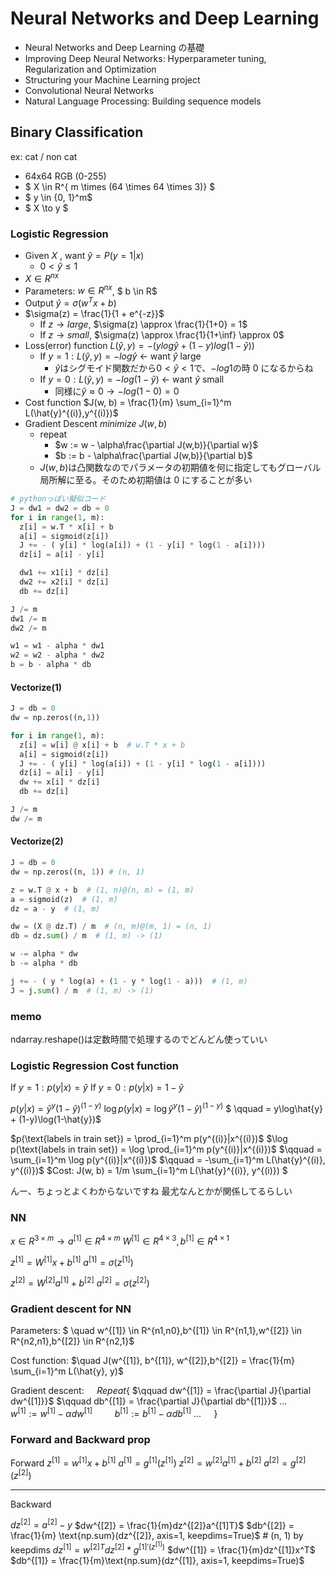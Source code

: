 # Neural Networks and Deep Learning

- Neural Networks and Deep Learning の基礎
- Improving Deep Neural Networks: Hyperparameter tuning, Regularization and Optimization
- Structuring your Machine Learning project
- Convolutional Neural Networks
- Natural Language Processing: Building sequence models

## Binary Classification

ex: cat / non cat

- 64x64 RGB (0-255)
- $ X \in R^{ m \times (64 \times 64 \times 3)} $
- $ y \in \{0, 1\}^m$
- $ X \to y $

### Logistic Regression

- Given $X$ , want $\hat{y} = P(y=1|x)$
  - $0 < \hat{y} \le 1$
- $X \in R^{nx}$
- Parameters: $w \in R^{nx}$, $ b \in R$
- Output $\hat{y} = \sigma(w^Tx + b)$
- $\sigma(z) = \frac{1}{1 + e^{-z}}$
  - If $z \to large$, $\sigma(z) \approx \frac{1}{1+0} = 1$
  - If $z \to small$, $\sigma(z) \approx \frac{1}{1+\inf} \approx 0$
- Loss(error) function $L(\hat{y},y) = -(ylog\hat{y}+(1-y)log(1-\hat{y}))$
  - If $y = 1: L(\hat{y}, y) = -log\hat{y}$ ← want $\hat{y}$ large
    - $\hat{y}$はシグモイド関数だから$0 < \hat{y} < 1$で、$-log1$の時 0 になるからね
  - If $y = 0: L(\hat{y}, y) = -log(1 - \hat{y})$ ← want $\hat{y}$ small
    - 同様に$\hat{y} \approx 0 \to -log(1-0) = 0$
- Cost function $J(w, b) = \frac{1}{m} \sum_{i=1}^m L(\hat{y}^{(i)},y^{(i)})$
- Gradient Descent $minimize ~ J(w,b)$
  - repeat
    - $w := w - \alpha\frac{\partial J(w,b)}{\partial w}$
    - $b := b - \alpha\frac{\partial J(w,b)}{\partial b}$
  - $J(w,b)$は凸関数なのでパラメータの初期値を何に指定してもグローバル局所解に至る。そのため初期値は 0 にすることが多い

```py
# pythonっぽい擬似コード
J = dw1 = dw2 = db = 0
for i in range(1, m):
  z[i] = w.T * x[i] + b
  a[i] = sigmoid(z[i])
  J += - ( y[i] * log(a[i]) + (1 - y[i] * log(1 - a[i])))
  dz[i] = a[i] - y[i]

  dw1 += x1[i] * dz[i]
  dw2 += x2[i] * dz[i]
  db += dz[i]

J /= m
dw1 /= m
dw2 /= m

w1 = w1 - alpha * dw1
w2 = w2 - alpha * dw2
b = b - alpha * db
```

#### Vectorize(1)

```py
J = db = 0
dw = np.zeros((n,1))

for i in range(1, m):
  z[i] = w[i] @ x[i] + b  # w.T * x + b
  a[i] = sigmoid(z[i])
  J += - ( y[i] * log(a[i]) + (1 - y[i] * log(1 - a[i])))
  dz[i] = a[i] - y[i]
  dw += x[i] * dz[i]
  db += dz[i]

J /= m
dw /= m
```

#### Vectorize(2)

```py
J = db = 0
dw = np.zeros((n, 1)) # (n, 1)

z = w.T @ x + b  # (1, n)@(n, m) = (1, m)
a = sigmoid(z)  # (1, m)
dz = a - y  # (1, m)

dw = (X @ dz.T) / m  # (n, m)@(m, 1) = (n, 1)
db = dz.sum() / m  # (1, m) -> (1)

w -= alpha * dw
b -= alpha * db

j += - ( y * log(a) + (1 - y * log(1 - a)))  # (1, m)
J = j.sum() / m  # (1, m) -> (1)
```

### memo

ndarray.reshape()は定数時間で処理するのでどんどん使っていい

### Logistic Regression Cost function

If $y = 1: p(y|x) = \hat{y}$
If $y = 0: p(y|x) = 1 - \hat{y}$

$p(y|x) = \hat{y}^y(1-\hat{y})^{(1-y)}$
$\log p(y|x) = \log \hat{y}^y(1-\hat{y})^{(1-y)}$
$ \qquad = y\log\hat{y} + (1-y)\log(1-\hat{y})$

$p(\text{labels in train set}) = \prod_{i=1}^m p(y^{(i)}|x^{(i)})$
$\log p(\text{labels in train set}) = \log \prod_{i=1}^m p(y^{(i)}|x^{(i)})$
$\qquad = \sum_{i=1}^m \log p(y^{(i)}|x^{(i)})$
$\qquad = -\sum_{i=1}^m L(\hat{y}^{(i)}, y^{(i)})$
$Cost: J(w, b) = 1/m \sum_{i=1}^m L(\hat{y}^{(i)}, y^{(i)}) $

んー、ちょっとよくわからないですね
最尤なんとかが関係してるらしい

### NN

$x \in R^{3 \times m} \to a^{[1]} \in R^{4 \times m}$
$W^{[1]} \in R^{4 \times 3}, b^{[1]} \in R^{4 \times 1}$

$z^{[1]} = W^{[1]}x + b^{[1]}$
$a^{[1]} = \sigma(z^{[1]})$

$z^{[2]} = W^{[2]}a^{[1]} + b^{[2]}$
$a^{[2]} = \sigma(z^{[2]})$

### Gradient descent for NN

Parameters:
$ \quad w^{[1]} \in R^{n1,n0},b^{[1]} \in R^{n1,1},w^{[2]} \in R^{n2,n1},b^{[2]} \in R^{n2,1}$

Cost function:
$\quad J(w^{[1]}, b^{[1]}, w^{[2]},b^{[2]} = \frac{1}{m} \sum_{i=1}^m L(\hat{y}, y)$

Gradient descent:
$\quad Repeat \{$
$\qquad dw^{[1]} = \frac{\partial J}{\partial dw^{[1]}}$
$\qquad db^{[1]} = \frac{\partial J}{\partial db^{[1]}}$
...
$\qquad w^{[1]} := w^{[1]} - \alpha  dw^{[1]}$
$\qquad b^{[1]} := b^{[1]} - \alpha  db^{[1]}$
...
$\quad\}$

### Forward and Backward prop

Forward
$z^{[1]} = w^{[1]}x + b^{[1]}$
$a^{[1]} = g^{[1]}(z^{[1]})$
$z^{[2]} = w^{[2]}a^{[1]} + b^{[2]}$
$a^{[2]} = g^{[2]}(z^{[2]})$

---

Backward

$dz^{[2]} = a^{[2]} - y$
$dw^{[2]} = \frac{1}{m}dz^{[2]}a^{[1]T}$
$db^{[2]} = \frac{1}{m} \text{np.sum}(dz^{[2]}, axis=1, keepdims=True)$ # (n, 1) by keepdims
$dz^{[1]} = w^{[2]T}dz^{[2]} * g^{[1]'(z^{[1]})}$
$dw^{[1]} = \frac{1}{m}dz^{[1]}x^T$
$db^{[1]} = \frac{1}{m}\text{np.sum}(dz^{[1]}, axis=1, keepdims=True)$
